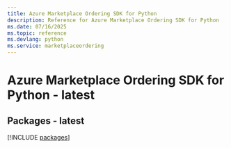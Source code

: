 ```yaml
---
title: Azure Marketplace Ordering SDK for Python
description: Reference for Azure Marketplace Ordering SDK for Python
ms.date: 07/16/2025
ms.topic: reference
ms.devlang: python
ms.service: marketplaceordering
---
```

# Azure Marketplace Ordering SDK for Python - latest
## Packages - latest
[!INCLUDE [packages](marketplace-ordering-index.md)]